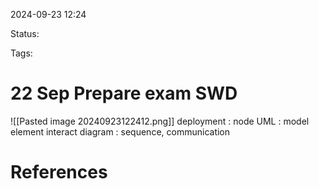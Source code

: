
2024-09-23 12:24

Status:

Tags:


# 22 Sep Prepare exam SWD


![[Pasted image 20240923122412.png]]
deployment : node
UML : model element
interact diagram : sequence, communication

# References





